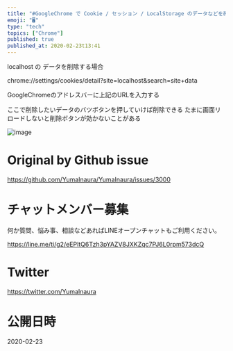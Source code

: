 ```yaml
---
title: "#GoogleChrome で Cookie / セッション / LocalStorage のデータなどを確認・削除するダイレクトURLはこ"
emoji: "🖥"
type: "tech"
topics: ["Chrome"]
published: true
published_at: 2020-02-23t13:41
---
```


localhost の データを削除する場合

chrome://settings/cookies/detail?site=localhost&search=site+data

GoogleChromeのアドレスバーに上記のURLを入力する

ここで削除したいデータのバツボタンを押していけば削除できる
たまに画面リロードしないと削除ボタンが効かないことがある

![image](https://user-images.githubusercontent.com/13635059/75085584-21336000-556e-11ea-9d91-816cf2c3fb23.png)


# Original by Github issue

https://github.com/YumaInaura/YumaInaura/issues/3000








<!-- Update From Qiita API -->

# チャットメンバー募集


何か質問、悩み事、相談などあればLINEオープンチャットもご利用ください。

https://line.me/ti/g2/eEPltQ6Tzh3pYAZV8JXKZqc7PJ6L0rpm573dcQ





# Twitter


https://twitter.com/YumaInaura


<!-- Update From Qiita API -->



# 公開日時

2020-02-23
